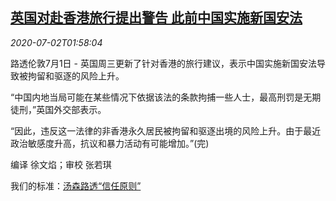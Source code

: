 <!--1593656597000-->
[英国对赴香港旅行提出警告 此前中国实施新国安法](https://cn.reuters.com/article/britain-travel-warning-hk-0701-wedn-idCNKBS24308Q)
------

<div><i>2020-07-02T01:58:04</i></div><div class="StandardArticleBody_body"><p>路透伦敦7月1日 - 英国周三更新了针对香港的旅行建议，表示中国实施新国安法导致被拘留和驱逐的风险上升。 </p><p>“中国内地当局可能在某些情况下依据该法的条款拘捕一些人士，最高刑罚是无期徒刑，”英国外交部表示。 </p><p>“因此，违反这一法律的非香港永久居民被拘留和驱逐出境的风险上升。由于最近政治敏感度升高，抗议和暴力活动有可能增加。”(完) </p><div class="Attribution_container"><div class="Attribution_attribution"><p class="Attribution_content">编译 徐文焰；审校 张若琪 </p></div></div><div class="StandardArticleBody_trustBadgeContainer"><span class="StandardArticleBody_trustBadgeTitle">我们的标准：</span><span class="trustBadgeUrl"><a href="https://www.thomsonreuters.cn/content/dam/openweb/documents/pdf/china/brochures/about-us-1.pdf">汤森路透“信任原则”</a></span></div></div>
